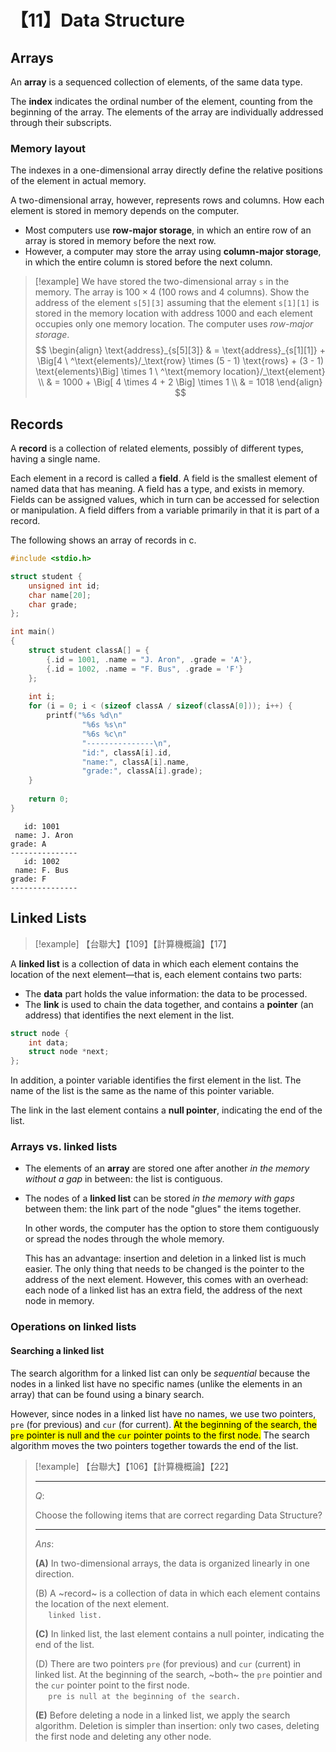 # 【11】Data Structure

## Arrays

An **array** is a sequenced collection of elements, of the same data type.

The **index** indicates the ordinal number of the element, counting from the beginning of the array. The elements of the array are individually addressed through their subscripts.

### Memory layout

The indexes in a one-dimensional array directly define the relative positions of the element in actual memory.

A two-dimensional array, however, represents rows and columns. How each element is stored in memory depends on the computer.

- Most computers use **row-major storage**, in which an entire row of an array is stored in memory before the next row.
- However, a computer may store the array using **column-major storage**, in which the entire column is stored before the next column.

> [!example]
> We have stored the two-dimensional array `s` in the memory. The array is $100 \times 4$ (100 rows and 4 columns). Show the address of the element `s[5][3]` assuming that the element `s[1][1]` is stored in the memory location with address 1000 and each element occupies only one memory location. The computer uses *row-major storage*.
$$
\begin{align}
\text{address}_{s[5][3]} & = \text{address}_{s[1][1]} +
\Big[4 \ ^\text{elements}/_\text{row} \times (5 - 1) \text{rows} + (3 - 1) \text{elements}\Big] \times 1 \ ^\text{memory location}/_\text{element} \\
& = 1000 + \Big[ 4 \times 4 + 2 \Big] \times 1 \\
& = 1018
\end{align}
$$

## Records

A **record** is a collection of related elements, possibly of different types, having a single name.

Each element in a record is called a **field**. A field is the smallest element of named data that has meaning. A field has a type, and exists in memory. Fields can be assigned values, which in turn can be accessed for selection or manipulation. A field differs from a variable primarily in that it is part of a record.

The following shows an array of records in c.

<!-- tabs:start -->

<!-- tab:main.c -->

```c
#include <stdio.h>

struct student {
    unsigned int id;
    char name[20];
    char grade;
};

int main()
{
    struct student classA[] = {
        {.id = 1001, .name = "J. Aron", .grade = 'A'},
        {.id = 1002, .name = "F. Bus", .grade = 'F'}
    };
    
    int i;
    for (i = 0; i < (sizeof classA / sizeof(classA[0])); i++) {
        printf("%6s %d\n"
                "%6s %s\n"
                "%6s %c\n"
                "---------------\n",
                "id:", classA[i].id,
                "name:", classA[i].name,
                "grade:", classA[i].grade);
    }
    
    return 0;
}
```

<!-- tab:print -->

```text
   id: 1001
 name: J. Aron
grade: A
---------------
   id: 1002
 name: F. Bus
grade: F
---------------
```

<!-- tabs:end -->

## Linked Lists

> [!example]
> 【台聯大】【109】【計算機概論】【17】

A **linked list** is a collection of data in which each element contains the location of the next element—that is, each element contains two parts:

- The **data** part holds the value information: the data to be processed.
- The **link** is used to chain the data together, and contains a **pointer** (an address) that identifies the next element in the list.

```c
struct node {
    int data;
    struct node *next;
};
```

In addition, a pointer variable identifies the first element in the list. The name of the list is the same as the name of this pointer variable.

The link in the last element contains a **null pointer**, indicating the end of the list.

### Arrays vs. linked lists

- The elements of an **array** are stored one after another *in the memory without a gap* in between: the list is contiguous.
- The nodes of a **linked list** can be stored *in the memory with gaps* between them: the link part of the node "glues" the items together.

    In other words, the computer has the option to store them contiguously or spread the nodes through the whole memory.

    This has an advantage: insertion and deletion in a linked list is much easier. The only thing that needs to be changed is the pointer to the address of the next element. However, this comes with an overhead: each node of a linked list has an extra field, the address of the next node in memory.

### Operations on linked lists

#### Searching a linked list

The search algorithm for a linked list can only be *sequential* because the nodes in a linked list have no specific names (unlike the elements in an array) that can be found using a binary search.

However, since nodes in a linked list have no names, we use two pointers, `pre` (for previous) and `cur` (for current). <mark>At the beginning of the search, the `pre` pointer is null and the `cur` pointer points to the first node.</mark> The search algorithm moves the two pointers together towards the end of the list.

> [!example]
> 【台聯大】【106】【計算機概論】【22】
>
> ---
>
> $Q:$
>
> Choose the following items that are correct regarding Data Structure?
>
> ---
>
> $Ans:$
>
> **(A)** In two-dimensional arrays, the data is organized linearly in one direction.
>
> (B) A ~record~ is a collection of data in which each element contains the location of the next element.  
> $\quad$ `linked list.`
>
> **(C)** In linked list, the last element contains a null pointer, indicating the end of the list.
>
> (D) There are two pointers `pre` (for previous) and `cur` (current) in linked list. At the beginning of the search, ~both~ the `pre` pointier and the `cur` pointer point to the first node.  
> $\quad$ `pre is null at the beginning of the search.`
>
> **(E)** Before deleting a node in a linked list, we apply the search algorithm. Deletion is simpler than insertion: only two cases, deleting the first node and deleting any other node.
